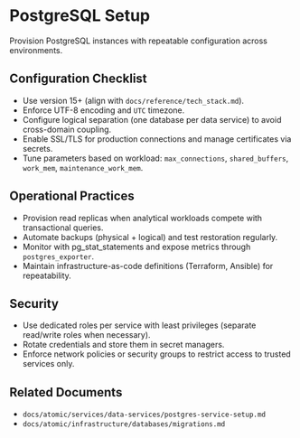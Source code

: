 # PostgreSQL Setup

Provision PostgreSQL instances with repeatable configuration across environments.

## Configuration Checklist

- Use version 15+ (align with `docs/reference/tech_stack.md`).
- Enforce UTF-8 encoding and `UTC` timezone.
- Configure logical separation (one database per data service) to avoid cross-domain coupling.
- Enable SSL/TLS for production connections and manage certificates via secrets.
- Tune parameters based on workload: `max_connections`, `shared_buffers`, `work_mem`, `maintenance_work_mem`.

## Operational Practices

- Provision read replicas when analytical workloads compete with transactional queries.
- Automate backups (physical + logical) and test restoration regularly.
- Monitor with pg_stat_statements and expose metrics through `postgres_exporter`.
- Maintain infrastructure-as-code definitions (Terraform, Ansible) for repeatability.

## Security

- Use dedicated roles per service with least privileges (separate read/write roles when necessary).
- Rotate credentials and store them in secret managers.
- Enforce network policies or security groups to restrict access to trusted services only.

## Related Documents

- `docs/atomic/services/data-services/postgres-service-setup.md`
- `docs/atomic/infrastructure/databases/migrations.md`
